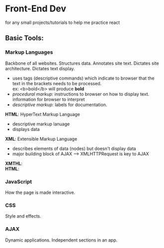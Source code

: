 # Front-End Dev
for any small projects/tutorials to help me practice react


## Basic Tools:
### Markup Languages
Backbone of all websites. Structures data. Annotates site text. Dictates site architecture. Dictates text display.
  - uses tags (descriptive commands) which indicate to browser that the text in the brackets needs to be processed.  
  ex: \<b>bold\</b> will produce <b>bold</b>
  - *procedural markup:* instructions to browser on how to display text. information for browser to interpret 
  - *descriptive markup:* labels for documentation.  
  
**HTML**: HyperText Markup Language
  - descriptive markup lanuage
  - displays data
  
**XML**: Extensible Markup Language
 - describes elements of data (nodes) but doesn't display data
- major building block of AJAX --> XMLHTTPRequest is key to AJAX 
 
**XMTHL**:  
**HTML**:  

### JavaScript
How the page is made interactive.

### CSS
Style and effects.

### AJAX
Dynamic applications. Independent sections in an app. 
